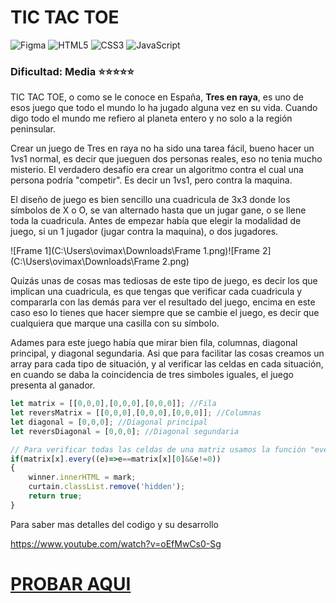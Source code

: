 # TIC TAC TOE
![Figma](https://img.shields.io/badge/figma-%23F24E1E.svg?style=for-the-badge&logo=figma&logoColor=white) ![HTML5](https://img.shields.io/badge/html5-%23E34F26.svg?style=for-the-badge&logo=html5&logoColor=white) ![CSS3](https://img.shields.io/badge/css3-%231572B6.svg?style=for-the-badge&logo=css3&logoColor=white) ![JavaScript](https://img.shields.io/badge/javascript-%23323330.svg?style=for-the-badge&logo=javascript&logoColor=%23F7DF1E)

### Dificultad: Media :star::star::star::star::star:

TIC TAC TOE, o como se le conoce en España, **Tres en raya**, es uno de esos juego que todo el mundo lo ha jugado alguna vez en su vida. Cuando digo todo el mundo me refiero al planeta entero y no solo a la región peninsular.

Crear un juego de Tres en raya no ha sido una tarea fácil, bueno hacer un 1vs1 normal, es decir que jueguen dos personas reales, eso no tenia mucho misterio. El verdadero desafío era crear un algoritmo contra el cual una persona podría "competir". Es decir un 1vs1, pero contra la maquina.

El diseño de juego es bien sencillo una cuadricula de 3x3 donde los símbolos de X o O, se van alternado hasta que un jugar gane, o se llene toda la cuadricula. Antes de empezar había que elegir la modalidad de juego, si un 1 jugador (jugar contra la maquina), o dos jugadores.

![Frame 1](C:\Users\ovimax\Downloads\Frame 1.png)![Frame 2](C:\Users\ovimax\Downloads\Frame 2.png)

Quizás unas de cosas mas tediosas de este tipo de juego, es decir los que implican una cuadricula, es que tengas que verificar cada cuadricula y compararla con las demás para ver el resultado del juego, encima en este caso eso lo tienes que hacer siempre que se cambie el juego, es decir que cualquiera que marque una casilla con su símbolo. 

Adames para este juego había que mirar bien fila, columnas, diagonal principal, y diagonal segundaria. Asi que para facilitar las cosas creamos un array para cada tipo de situación, y al verificar las celdas en cada situación, en cuando se daba la coincidencia de tres simboles iguales, el juego presenta al ganador.

```javascript
let matrix = [[0,0,0],[0,0,0],[0,0,0]]; //Fila
let reversMatrix = [[0,0,0],[0,0,0],[0,0,0]]; //Columnas
let diagonal = [0,0,0]; //Diagonal principal
let reversDiagonal = [0,0,0]; //Diagonal segundaria

// Para verificar todas las celdas de una matriz usamos la función "every" de javascript
if(matrix[x].every((e)=>e==matrix[x][0]&&e!=0))
{
    winner.innerHTML = mark;
    curtain.classList.remove('hidden');
    return true;
}
```

Para saber mas detalles del codigo y su desarrollo

https://www.youtube.com/watch?v=oEfMwCs0-Sg



# [PROBAR AQUI](https://codingwithovi.onsistems.com/40-dias-40-pesadillas/tic-tac-toe/)








